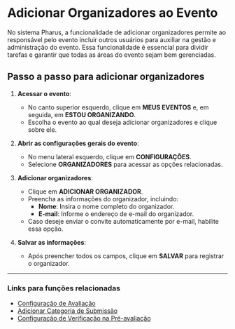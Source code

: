 # Adicionar Organizadores ao Evento

No sistema Pharus, a funcionalidade de adicionar organizadores permite ao responsável pelo evento incluir outros usuários para auxiliar na gestão e administração do evento. Essa funcionalidade é essencial para dividir tarefas e garantir que todas as áreas do evento sejam bem gerenciadas.

## Passo a passo para adicionar organizadores

1. **Acessar o evento**:
   - No canto superior esquerdo, clique em **MEUS EVENTOS** e, em seguida, em **ESTOU ORGANIZANDO**.
   - Escolha o evento ao qual deseja adicionar organizadores e clique sobre ele.

2. **Abrir as configurações gerais do evento**:
   - No menu lateral esquerdo, clique em **CONFIGURAÇÕES**.
   - Selecione **ORGANIZADORES** para acessar as opções relacionadas.

3. **Adicionar organizadores**:
   - Clique em **ADICIONAR ORGANIZADOR**.
   - Preencha as informações do organizador, incluindo:
     - **Nome**: Insira o nome completo do organizador.
     - **E-mail**: Informe o endereço de e-mail do organizador.
   - Caso deseje enviar o convite automaticamente por e-mail, habilite essa opção.

4. **Salvar as informações**:
   - Após preencher todos os campos, clique em **SALVAR** para registrar o organizador.

---

### Links para funções relacionadas
- [Configuração de Avaliação](../Avaliação/1%20-%20Configurações%20de%20Avaliação.md)
- [Adicionar Categoria de Submissão](../Submissões/AdicionarCategoriaSubmissao.md)
- [Configuração de Verificação na Pré-avaliação](../Avaliação/Pré-avaliação/Configuração%20Verificação.md)

